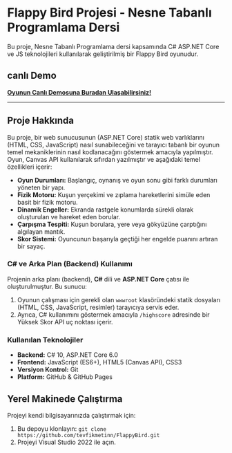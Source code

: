 # Flappy Bird Projesi - Nesne Tabanlı Programlama Dersi

Bu proje, Nesne Tabanlı Programlama dersi kapsamında C# ASP.NET Core ve JS teknolojileri kullanılarak geliştirilmiş bir Flappy Bird oyunudur.

##  canlı Demo

**[Oyunun Canlı Demosuna Buradan Ulaşabilirsiniz!](YAKINDA-EKLENECEK)**

---

## Proje Hakkında

Bu proje, bir web sunucusunun (ASP.NET Core) statik web varlıklarını (HTML, CSS, JavaScript) nasıl sunabileceğini ve tarayıcı tabanlı bir oyunun temel mekaniklerinin nasıl kodlanacağını göstermek amacıyla yapılmıştır. Oyun, Canvas API kullanılarak sıfırdan yazılmıştır ve aşağıdaki temel özellikleri içerir:

* **Oyun Durumları:** Başlangıç, oynanış ve oyun sonu gibi farklı durumları yöneten bir yapı.
* **Fizik Motoru:** Kuşun yerçekimi ve zıplama hareketlerini simüle eden basit bir fizik motoru.
* **Dinamik Engeller:** Ekranda rastgele konumlarda sürekli olarak oluşturulan ve hareket eden borular.
* **Çarpışma Tespiti:** Kuşun borulara, yere veya gökyüzüne çarptığını algılayan mantık.
* **Skor Sistemi:** Oyuncunun başarıyla geçtiği her engelde puanını artıran bir sayaç.

### C# ve Arka Plan (Backend) Kullanımı

Projenin arka planı (backend), **C#** dili ve **ASP.NET Core** çatısı ile oluşturulmuştur. Bu sunucu:
1.  Oyunun çalışması için gerekli olan `wwwroot` klasöründeki statik dosyaları (HTML, CSS, JavaScript, resimler) tarayıcıya servis eder.
2.  Ayrıca, C# kullanımını göstermek amacıyla `/highscore` adresinde bir Yüksek Skor API uç noktası içerir.

### Kullanılan Teknolojiler

* **Backend:** C# 10, ASP.NET Core 6.0
* **Frontend:** JavaScript (ES6+), HTML5 (Canvas API), CSS3
* **Versiyon Kontrol:** Git
* **Platform:** GitHub & GitHub Pages

## Yerel Makinede Çalıştırma

Projeyi kendi bilgisayarınızda çalıştırmak için:
1.  Bu depoyu klonlayın: `git clone https://github.com/tevfikmetinn/FlappyBird.git`
2.  Projeyi Visual Studio 2022 ile açın.
